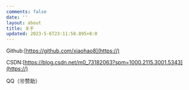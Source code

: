 ```yaml
---
comments: false
date: ''
layout: about
title: 关于
updated: 2023-5-6T23:11:58.895+8:0
---
```

G﻿ithub:[https://github.com/xiaohao8](https://)



CSDN:[https://blog.csdn.net/m0_73182063?spm=1000.2115.3001.5343](https://)



QQ（🉑赞助）
